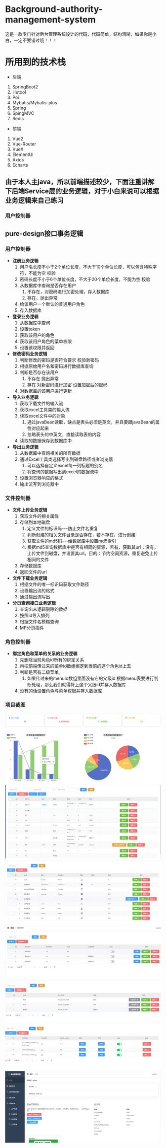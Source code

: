 # Background-authority-management-system
这是一款专门针对后台管理系统设计的代码，代码简单，结构清晰，如果你是小白，一定不要错过哦！！！

# 所用到的技术栈
- 后端
 1. SpringBoot2
 2. Hutool
 3. Poi
 4. Mybatis/Mybatis-plus
 5. Spring
 6. SpingMVC
 7. Redis
- 前端
 1. Vue2
 2. Vue-Router
 3. VueX
 4. ElementUI
 5. Axios
 6. Echarts
## 由于本人主java，所以前端描述较少，下面注重讲解下后端Service层的业务逻辑，对于小白来说可以根据业务逻辑来自己练习
### 用户控制器

## pure-design接口事务逻辑

### 用户控制器

- **注册业务逻辑**
  1. 用户名长度不小于2个单位长度，不大于10个单位长度，可以包含特殊字符，不能为空 校验
  2. 密码长度不小于6个单位长度，不大于20个单位长度，不能为空 校验
  3. 从数据库中查询是否存在用户
     1. 不存在，对密码进行加密处理，存入数据库
     2. 存在，抛出异常
  4. 给该用户一个默认的普通用户角色
  5. 存入数据库
- **登录业务逻辑**
  1. 从数据库中查询
  2. 设置token
  3. 获取该用户的角色
  4. 获取该用户角色的菜单权限
  5. 设置该权限并返回
- **修改密码业务逻辑**
  1. 判断修改的密码是否符合要求 校验新密码
  2. 根据原始用户名和密码进行数据库查询
  3. 判断是否存在该用户
     1. 不存在 抛出异常
     2. 存在 对新密码进行加密 设置加密后的密码
  4. 对数据库的该用户进行更新
- **导入业务逻辑**
  1. 获取下载文件的输入流
  2. 获取excel工具类的输入流
  3. 读取excel文件中的对象
     1. 通过javaBean读取，缺点是表头必须是英文，并且要跟javaBean的属性对应起来
     2. 忽略表头的中英文，直接读取表的内容
  4. 读取的数据保存到数据库中
- **导出业务逻辑**
  1. 从数据库中查询相关的所有数据
  2. 通过Excel工具类选择写出到磁盘路径或者浏览器
     1. 可以选择自定义excel每一列标题的别名
     2. 将查询的数据写出到excel的数据流中
  3. 设置浏览器响应的格式
  4. 输出流写到浏览器中

### 文件控制器

- **文件上传业务逻辑**
  1. 获取文件的相关属性
  2. 存储到本地磁盘
     1. 定义文件的标识码---防止文件名重复
     2. 判断创建的相关文件目录是否存在，若不存在，进行创建
     3. 获取文件的md5码---给数据库中设置md5索引
     4. 根据md5查询数据库中是否有相同的资源，若有，获取其url；没有，上传文件到磁盘，并设置其url。目的：节约空间资源，重复避免上传相同的文件
  3. 存储数据库
  4. 返回文件的url
- **文件下载业务逻辑**
  1. 根据文件的唯一标识码获取文件路径
  2. 设置输出流的格式
  3. 通过输出流写出
- **分页查询接口业务逻辑**
  1. 查询出未逻辑删除的数据
  2. 按照id导入排列
  3. 根据文件名模糊查询
  4. MP分页插件

### 角色控制器

- **绑定角色和菜单的关系的业务逻辑**
  1. 先删除当前角色id所有的绑定关系
  2. 再把前端传过来的菜单id数组绑定到当前的这个角色id上去
  3. 判断是否有二级菜单，
     1. 如果传过来的menuId数组里面没有它的父级id 根据menu表要进行判断处理，那么我们就得补上这个父级id并存入数据库
  4. 没有的话设置角色与菜单权限并存入数据库

### 项目截图
![image](https://github.com/CodeTeng/Background-authority-management-system/blob/master/images/Snipaste_2022-03-16_21-58-54.png)
![image](https://github.com/CodeTeng/Background-authority-management-system/blob/master/images/Snipaste_2022-03-16_21-59-13.png)
![image](https://github.com/CodeTeng/Background-authority-management-system/blob/master/images/Snipaste_2022-03-16_21-59-26.png)
![image](https://github.com/CodeTeng/Background-authority-management-system/blob/master/images/Snipaste_2022-03-16_21-59-03.png)
![image](https://github.com/CodeTeng/Background-authority-management-system/blob/master/images/Snipaste_2022-03-16_21-59-19.png)
![image](https://github.com/CodeTeng/Background-authority-management-system/blob/master/images/Snipaste_2022-03-16_21-59-34.png)
![image](https://github.com/CodeTeng/Background-authority-management-system/blob/master/images/zhuye.png)
